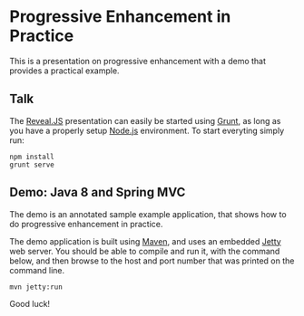 Progressive Enhancement in Practice
===================================

This is a presentation on progressive enhancement with a demo that
provides a practical example.

## Talk

The [Reveal.JS](http://lab.hakim.se/reveal-js) presentation can
easily be started using [Grunt](http://gruntjs.com), as long as you
have a properly setup [Node.js](http://nodejs.org) environment. To
start everyting simply run:

    npm install
    grunt serve

## Demo: Java 8 and Spring MVC

The demo is an annotated sample example application, that shows how
to do progressive enhancement in practice.

The demo application is built using [Maven](http://maven.apache.org),
and uses an embedded [Jetty](http://eclipse.org/jetty/) web server. You
should be able to compile and run it, with the command below, and then
browse to the host and port number that was printed on the command
line.

    mvn jetty:run

Good luck!
